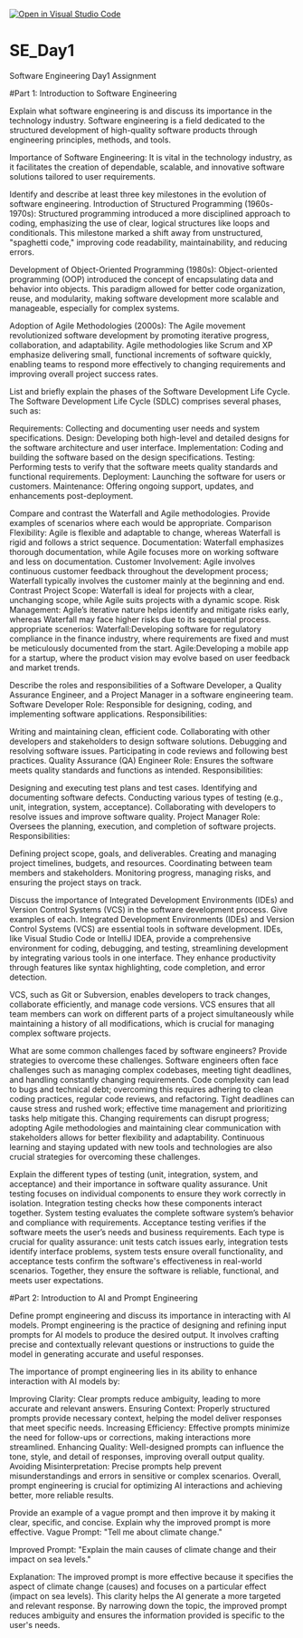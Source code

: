 [![Open in Visual Studio Code](https://classroom.github.com/assets/open-in-vscode-2e0aaae1b6195c2367325f4f02e2d04e9abb55f0b24a779b69b11b9e10269abc.svg)](https://classroom.github.com/online_ide?assignment_repo_id=15583438&assignment_repo_type=AssignmentRepo)
# SE_Day1
Software Engineering Day1 Assignment

#Part 1: Introduction to Software Engineering

Explain what software engineering is and discuss its importance in the technology industry.
Software engineering is a field dedicated to the structured development of high-quality software products through engineering principles, methods, and tools.

Importance of Software Engineering: It is vital in the technology industry, as it facilitates the creation of dependable, scalable, and innovative software solutions tailored to user requirements. 

Identify and describe at least three key milestones in the evolution of software engineering.
Introduction of Structured Programming (1960s-1970s): Structured programming introduced a more disciplined approach to coding, emphasizing the use of clear, logical structures like loops and conditionals. This milestone marked a shift away from unstructured, "spaghetti code," improving code readability, maintainability, and reducing errors.

Development of Object-Oriented Programming (1980s): Object-oriented programming (OOP) introduced the concept of encapsulating data and behavior into objects. This paradigm allowed for better code organization, reuse, and modularity, making software development more scalable and manageable, especially for complex systems.

Adoption of Agile Methodologies (2000s): The Agile movement revolutionized software development by promoting iterative progress, collaboration, and adaptability. Agile methodologies like Scrum and XP emphasize delivering small, functional increments of software quickly, enabling teams to respond more effectively to changing requirements and improving overall project success rates.


List and briefly explain the phases of the Software Development Life Cycle.
The Software Development Life Cycle (SDLC) comprises several phases, such as:

Requirements: Collecting and documenting user needs and system specifications.
Design: Developing both high-level and detailed designs for the software architecture and user interface.
Implementation: Coding and building the software based on the design specifications.
Testing: Performing tests to verify that the software meets quality standards and functional requirements.
Deployment: Launching the software for users or customers.
Maintenance: Offering ongoing support, updates, and enhancements post-deployment.


Compare and contrast the Waterfall and Agile methodologies. Provide examples of scenarios where each would be appropriate.
Comparison
Flexibility: Agile is flexible and adaptable to change, whereas Waterfall is rigid and follows a strict sequence.
Documentation: Waterfall emphasizes thorough documentation, while Agile focuses more on working software and less on documentation.
Customer Involvement: Agile involves continuous customer feedback throughout the development process; Waterfall typically involves the customer mainly at the beginning and end.
Contrast
Project Scope: Waterfall is ideal for projects with a clear, unchanging scope, while Agile suits projects with a dynamic scope.
Risk Management: Agile’s iterative nature helps identify and mitigate risks early, whereas Waterfall may face higher risks due to its sequential process.
appropriate scenerios:
Waterfall:Developing software for regulatory compliance in the finance industry, where requirements are fixed and must be meticulously documented from the start.
Agile:Developing a mobile app for a startup, where the product vision may evolve based on user feedback and market trends.

Describe the roles and responsibilities of a Software Developer, a Quality Assurance Engineer, and a Project Manager in a software engineering team.
Software Developer
Role: Responsible for designing, coding, and implementing software applications.
Responsibilities:

Writing and maintaining clean, efficient code.
Collaborating with other developers and stakeholders to design software solutions.
Debugging and resolving software issues.
Participating in code reviews and following best practices.
Quality Assurance (QA) Engineer
Role: Ensures the software meets quality standards and functions as intended.
Responsibilities:

Designing and executing test plans and test cases.
Identifying and documenting software defects.
Conducting various types of testing (e.g., unit, integration, system, acceptance).
Collaborating with developers to resolve issues and improve software quality.
Project Manager
Role: Oversees the planning, execution, and completion of software projects.
Responsibilities:

Defining project scope, goals, and deliverables.
Creating and managing project timelines, budgets, and resources.
Coordinating between team members and stakeholders.
Monitoring progress, managing risks, and ensuring the project stays on track.


Discuss the importance of Integrated Development Environments (IDEs) and Version Control Systems (VCS) in the software development process. Give examples of each.
Integrated Development Environments (IDEs) and Version Control Systems (VCS) are essential tools in software development. IDEs, like Visual Studio Code or IntelliJ IDEA, provide a comprehensive environment for coding, debugging, and testing, streamlining development by integrating various tools in one interface. They enhance productivity through features like syntax highlighting, code completion, and error detection.

VCS, such as Git or Subversion, enables developers to track changes, collaborate efficiently, and manage code versions. VCS ensures that all team members can work on different parts of a project simultaneously while maintaining a history of all modifications, which is crucial for managing complex software projects.

What are some common challenges faced by software engineers? Provide strategies to overcome these challenges.
Software engineers often face challenges such as managing complex codebases, meeting tight deadlines, and handling constantly changing requirements. Code complexity can lead to bugs and technical debt; overcoming this requires adhering to clean coding practices, regular code reviews, and refactoring. Tight deadlines can cause stress and rushed work; effective time management and prioritizing tasks help mitigate this. Changing requirements can disrupt progress; adopting Agile methodologies and maintaining clear communication with stakeholders allows for better flexibility and adaptability. Continuous learning and staying updated with new tools and technologies are also crucial strategies for overcoming these challenges.

Explain the different types of testing (unit, integration, system, and acceptance) and their importance in software quality assurance.
Unit testing focuses on individual components to ensure they work correctly in isolation. 
Integration testing checks how these components interact together. 
System testing evaluates the complete software system’s behavior and compliance with requirements. 
Acceptance testing verifies if the software meets the user’s needs and business requirements. 
Each type is crucial for quality assurance: unit tests catch issues early, integration tests identify interface problems, system tests ensure overall functionality, and acceptance tests confirm the software's effectiveness in real-world scenarios. Together, they ensure the software is reliable, functional, and meets user expectations.

#Part 2: Introduction to AI and Prompt Engineering


Define prompt engineering and discuss its importance in interacting with AI models.
Prompt engineering is the practice of designing and refining input prompts for AI models to produce the desired output. It involves crafting precise and contextually relevant questions or instructions to guide the model in generating accurate and useful responses.

The importance of prompt engineering lies in its ability to enhance interaction with AI models by:

Improving Clarity: Clear prompts reduce ambiguity, leading to more accurate and relevant answers.
Ensuring Context: Properly structured prompts provide necessary context, helping the model deliver responses that meet specific needs.
Increasing Efficiency: Effective prompts minimize the need for follow-ups or corrections, making interactions more streamlined.
Enhancing Quality: Well-designed prompts can influence the tone, style, and detail of responses, improving overall output quality.
Avoiding Misinterpretation: Precise prompts help prevent misunderstandings and errors in sensitive or complex scenarios.
Overall, prompt engineering is crucial for optimizing AI interactions and achieving better, more reliable results.


Provide an example of a vague prompt and then improve it by making it clear, specific, and concise. Explain why the improved prompt is more effective.
Vague Prompt: "Tell me about climate change."

Improved Prompt: "Explain the main causes of climate change and their impact on sea levels."

Explanation: The improved prompt is more effective because it specifies the aspect of climate change (causes) and focuses on a particular effect (impact on sea levels). This clarity helps the AI generate a more targeted and relevant response. By narrowing down the topic, the improved prompt reduces ambiguity and ensures the information provided is specific to the user's needs.
